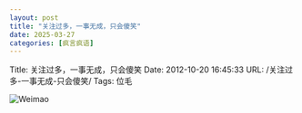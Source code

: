 ```yaml
---
layout: post
title: "关注过多，一事无成，只会傻笑"
date: 2025-03-27
categories: [疯言疯语]
---
```


Title: 关注过多，一事无成，只会傻笑
Date: 2012-10-20 16:45:33
URL: /关注过多-一事无成-只会傻笑/
Tags: 位毛

![Weimao](http://weimaoblog.qiniudn.com/oldblog/2012/10/weimao.jpg )